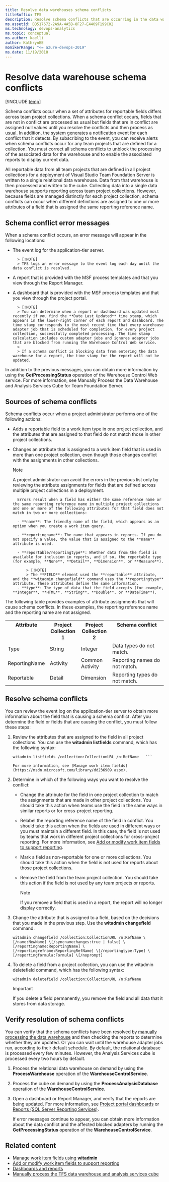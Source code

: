 ```yaml
---
title: Resolve data warehouses schema conflicts
titleSuffix: TFS
description: Resolve schema conflicts that are occurring in the data warehouse when connecting to Team Foundation Server
ms.assetid: BB517672-2A9A-4A5B-8F27-E4409F199C02
ms.technology: devops-analytics
ms.topic: conceptual
ms.author: kaelli
author: KathrynEE
monikerRange: "<= azure-devops-2019"
ms.date: 11/19/2018
---
```


# Resolve data warehouse schema conflicts

[!INCLUDE [temp](../includes/tfs-report-platform-version.md)]

Schema conflicts occur when a set of attributes for reportable fields differs across team project collections. When a schema conflict occurs, fields that are not in conflict are processed as usual but fields that are in conflict are assigned null values until you resolve the conflicts and then process as usual. In addition, the system generates a notification event for each conflict that it detects. By subscribing to the event, you can receive alerts when schema conflicts occur for any team projects that are defined for a collection. You must correct all schema conflicts to unblock the processing of the associated data for the warehouse and to enable the associated reports to display current data.

All reportable data from all team projects that are defined in all project collections for a deployment of Visual Studio Team Foundation Server is written to a single relational data warehouse. Data from that warehouse is then processed and written to the cube. Collecting data into a single data warehouse supports reporting across team project collections. However, because fields are managed distinctly for each project collection, schema conflicts can occur when different definitions are assigned to one or more attributes of a field that is assigned the same reporting reference name.

## Schema conflict error messages

When a schema conflict occurs, an error message will appear in the following locations:

- The event log for the application-tier server.

      	> [!NOTE]
      	> TFS logs an error message to the event log each day until the data conflict is resolved.

- A report that is provided with the MSF process templates and that you view through the Report Manager.

- A dashboard that is provided with the MSF process templates and that you view through the project portal.

      	> [!NOTE]
      	> You can determine when a report or dashboard was updated most recently if you find the **Date Last Updated** time stamp, which appears in the lower-right corner of each report and dashboard. The time stamp corresponds to the most recent time that every warehouse adapter job that is scheduled for completion, for every project collection, successfully completed processing. The time stamp calculation includes custom adapter jobs and ignores adapter jobs that are blocked from running the Warehouse Control Web service.
      	>
      	> If a schema conflict is blocking data from entering the data warehouse for a report, the time stamp for the report will not be updated.

In addition to the previous messages, you can obtain more information by using the **GetProcessingStatus** operation of the Warehouse Control Web service. For more information, see Manually Process the Data Warehouse and Analysis Services Cube for Team Foundation Server.

## Sources of schema conflicts

Schema conflicts occur when a project administrator performs one of the following actions:

- Adds a reportable field to a work item type in one project collection, and the attributes that are assigned to that field do not match those in other project collections.

- Changes an attribute that is assigned to a work item field that is used in more than one project collection, even though those changes conflict with the assignments in other collections.  
   > [!NOTE]  
   > A project administrator can avoid the errors in the previous list only by reviewing the attribute assignments for fields that are defined across multiple project collections in a deployment.

      	Errors result when a field has either the same reference name or the same reporting reference name in multiple project collections and one or more of the following attributes for that field does not match in two or more collections:

      	- **name**: The friendly name of the field, which appears as an option when you create a work item query.

      	- **reportingname**: The name that appears in reports. If you do not specify a value, the value that is assigned to the **name** attribute is used.

      	- **reportable/reportingtype**: Whether data from the field is available for inclusion in reports, and if so, the reportable type (for example, **None**, **Detail**, **Dimension**, or **Measure**).

      		> [!NOTE]
      		> The **FIELD** element used the **reportable** attribute, and the **witadmin changefield** command uses the **reportingtype** attribute. These attributes define the same information.
      	- **type**: The type of data that the field accepts (for example, **Integer**, **HTML**, **String**, **Double**, or **DateTime**).

The following table provides examples of attribute assignments that will cause schema conflicts. In these examples, the reporting reference name and the reporting name are not assigned.

<table width="100%">
<tr valign="top">
<th width="20%">Attribute</th>
<th width="20%">Project Collection 1</th>
<th width="20%">Project Collection 2</th>
<th width="40%">Schema conflict</th>
</tr>
<tr>
<td>Type</td>
<td>String</td>
<td>Integer</td>
<td>Data types do not match.</td>
</tr>
<tr>
<td>ReportingName</td>
<td>Activity</td>
<td>Common Activity</td>
<td>Reporting names do not match.</td>
</tr>
<tr>
<td>Reportable</td>
<td>Detail</td>
<td>Dimension</td>
<td>Reporting types do not match.</td>
</tr>
</table>

## Resolve schema conflicts

You can review the event log on the application-tier server to obtain more information about the field that is causing a schema conflict. After you determine the field or fields that are causing the conflict, you must follow these steps:

1. Review the attributes that are assigned to the field in all project collections. You can use the **witadmin listfields** command, which has the following syntax:

   ````
   witadmin listfields /collection:CollectionURL /n:RefName   ```

   For more information, see [Manage work item fields](https://msdn.microsoft.com/library/dd236909.aspx).

   ````

2. Determine in which of the following ways you want to resolve the conflict:

   - Change the attribute for the field in one project collection to match the assignments that are made in other project collections. You should take this action when teams use the field in the same ways in similar reports or for cross-project reporting.
   - Relabel the reporting reference name of the field in conflict. You should take this action when the fields are used in different ways or you must maintain a different field. In this case, the field is not used by teams that work in different project collections for cross-project reporting.
     For more information, see [Add or modify work item fields to support reporting](../../reference/xml/add-or-modify-work-item-fields-to-support-reporting.md).
   - Mark a field as non-reportable for one or more collections. You should take this action when the field is not used for reports about those project collections.
   - Remove the field from the team project collection. You should take this action if the field is not used by any team projects or reports.

     > [!NOTE]  
     > If you remove a field that is used in a report, the report will no longer display correctly.

3. Change the attribute that is assigned to a field, based on the decisions that you made in the previous step. Use the **witadmin changefield** command.

   `witadmin changefield /collection:CollectionURL /n:RefName \[/name:NewName] \[/syncnamechanges:true | false] \[/reportingname:ReportingName] \[/reportingrefname:ReportingRefName] \[/reportingtype:Type] \[/reportingformula:Formula] \[/noprompt]`

4. To delete a field from a project collection, you can use the witadmin deletefield command, which has the following syntax:

   `witadmin deletefield /collection:CollectionURL /n:RefName`

   > [!IMPORTANT]  
   > If you delete a field permanently, you remove the field and all data that it stores from data storage.

## Verify resolution of schema conflicts

You can verify that the schema conflicts have been resolved by [manually processing the data warehouse](manually-process-data-warehouse-and-cube.md) and then checking the reports to determine whether they are updated. Or you can wait until the warehouse adapter jobs run, according to their default schedule. By default, the relational database is processed every few minutes. However, the Analysis Services cube is processed every two hours by default.

1. Process the relational data warehouse on demand by using the **ProcessWarehouse** operation of the **WarehouseControlService**.

2. Process the cube on demand by using the **ProcessAnalysisDatabase** operation of the **WarehouseControlService**.

3. Open a dashboard or Report Manager, and verify that the reports are being updated. For more information, see [Project portal dashboards](../sharepoint-dashboards/project-portal-dashboards.md) or [Reports (SQL Server Reporting Services)](../sql-reports/reporting-services-reports.md).

   If error messages continue to appear, you can obtain more information about the data conflict and the affected blocked adapters by running the **GetProcessingStatus** operation of the **WarehouseControlService**.

## Related content

- [Manage work item fields using **witadmin**](https://msdn.microsoft.com/library/dd236909.aspx)
- [Add or modify work item fields to support reporting](../../reference/xml/add-or-modify-work-item-fields-to-support-reporting.md)
- [Dashboards and reports](../overview.md)
- [Manually process the TFS data warehouse and analysis services cube](manually-process-data-warehouse-and-cube.md)
